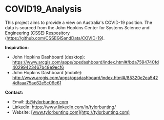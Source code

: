 # COVID19_Analysis
This project aims to provide a view on Australia's COVID-19 position. The data is sourced from the John Hopkins Center for Systems Science and Engineering (CSSE) Respository (https://github.com/CSSEGISandData/COVID-19).

**Inspiration:** 
- John Hopkins Dashboard (desktop): https://www.arcgis.com/apps/opsdashboard/index.html#/bda7594740fd40299423467b48e9ecf6
- John Hopkins Dashboard (mobile): http://www.arcgis.com/apps/opsdashboard/index.html#/85320e2ea5424dfaaa75ae62e5c06e61

**Contact:**
- Email: tb@tylorbunting.com
- LinkedIn: https://www.linkedin.com/in/tylorbunting/
- Website: [www.tylorbunting.com](http://tylorbunting.com)
